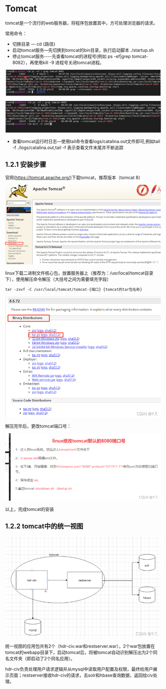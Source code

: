 # Tomcat



tomcat是一个流行的web服务器，将程序包放置其中，方可处理浏览器的请求。



常用命令：

- 切换目录 — cd {路径}
- 启动tomcat服务—先切换到tomcat的bin目录，执行启动脚本 ./startup.sh
- 停止tomcat服务----先查看tomcat的进程号(例如 ps -ef|grep tomcat-8082），再使用kill -9 进程号关闭tomcat进程。



![](./img/t1201.png)

![](./img/t1202.png)

- 查看tomcat运行时日志—使用tail命令查看logs/catalina.out文件即可,例如tail -f ./logs/catalina.out,tail -f 表示查看文件末尾并不断追踪



## 1.2.1 安装步骤



官网(https://tomcat.apache.org/)下载tomcat，推荐版本（tomcat 8）



![](./img/t1203.png)



linux下载二进制文件核心包，放置服务器上（推荐为：/usr/local/tomcat目录下），使用解压命令解压（大括号之间为需要填充字段）



```shell
tar -zxvf -C /usr/local/tomcat/tomcat-{端口} {tomcat的tar包名称}
```



![](./img/t1204.png)



解压完毕后，更改tomcat端口号：



![](./img/t1205.png)



以上，完成tomcat的安装



## 1.2.2 tomcat中的统一视图



![](./img/t1206.png)



统一视图的应用包共有2个（hdr-civ.war和restserver.war），2个war包放置在tomcat的webapp目录下，启动tomcat后，将被tomcat自动识别解压出为2个同名文件夹（即启动了2个同名应用）。<br/>

hdr-civ负责处理用户请求逻辑并从mysql中读取用户配置及权限，最终给用户展示页面；restserver接收hdr-civ的请求，去solr和hbase查询数据，返回给civ处理。























